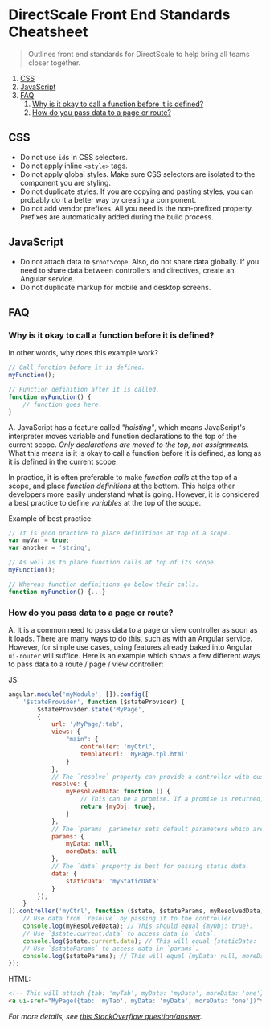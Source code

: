 # DirectScale Front End Standards Cheatsheet

> Outlines front end standards for DirectScale to help bring all teams closer together.

<!-- MarkdownTOC depth=2 -->

1. [CSS](#css)
1. [JavaScript](#javascript)
1. [FAQ](#faq)
	1. [Why is it okay to call a function before it is defined?](#why-is-it-okay-to-call-a-function-before-it-is-defined)
	1. [How do you pass data to a page or route?](#how-do-you-pass-data-to-a-page-or-route)

<!-- /MarkdownTOC -->

<a name="css"></a>
## CSS

- Do not use `id`s in CSS selectors.
- Do not apply inline `<style>` tags.
- Do not apply global styles. Make sure CSS selectors are isolated to the component you are styling.
- Do not duplicate styles. If you are copying and pasting styles, you can probably do it a better way by creating a component.
- Do not add vendor prefixes. All you need is the non-prefixed property. Prefixes are automatically added during the build process.

<a name="javascript"></a>
## JavaScript

- Do not attach data to `$rootScope`. Also, do not share data globally. If you need to share data between controllers and directives, create an Angular service.
- Do not duplicate markup for mobile and desktop screens.

<a name="faq"></a>
## FAQ

<a name="why-is-it-okay-to-call-a-function-before-it-is-defined"></a>
### Why is it okay to call a function before it is defined?

In other words, why does this example work?

```js
// Call function before it is defined.
myFunction();

// Function definition after it is called.
function myFunction() {
	// function goes here.
}
```

A. JavaScript has a feature called _"hoisting"_, which means JavaScript's interpreter moves variable and function declarations to the top of the current scope. _Only declarations are moved to the top, not assignments._ What this means is it is okay to call a function before it is defined, as long as it is defined in the current scope.

In practice, it is often preferable to make _function calls_ at the top of a scope, and place _function definitions_ at the bottom. This helps other developers more easily understand what is going. However, it is considered a best practice to define _variables_ at the top of the scope.

Example of best practice:

```js
// It is good practice to place definitions at top of a scope.
var myVar = true;
var another = 'string';

// As well as to place function calls at top of its scope.
myFunction();

// Whereas function definitions go below their calls.
function myFunction() {...}
```

<a name="how-do-you-pass-data-to-a-page-or-route"></a>
### How do you pass data to a page or route?

A. It is a common need to pass data to a page or view controller as soon as it loads. There are many ways to do this, such as with an Angular service. However, for simple use cases, using features already baked into Angular `ui-router` will suffice. Here is an example which shows a few different ways to pass data to a route / page / view controller:

JS:

```js
angular.module('myModule', []).config([
	'$stateProvider', function ($stateProvider) {
		$stateProvider.state('MyPage',
		{
			url: '/MyPage/:tab',
			views: {
				"main": {
					controller: 'myCtrl',
					templateUrl: 'MyPage.tpl.html'
				}
			},
			// The `resolve` property can provide a controller with custom data.
			resolve: {
				myResolvedData: function () {
					// This can be a promise. If a promise is returned, they will be resolved **before** the controller is instantiated.
					return {myObj: true};
				}
			},
			// The `params` parameter sets default parameters which are passed to $stateParams. URL parameters (such as :tab in this case) do not need to be set here.
			params: {
				myData: null,
				moreData: null
			},
			// The `data` property is best for passing static data.
			data: {
				staticData: 'myStaticData'
			}
		});
	}
]).controller('myCtrl', function ($state, $stateParams, myResolvedData) {
	// Use data from `resolve` by passing it to the controller.
	console.log(myResolvedData); // This should equal {myObj: true}.
	// Use `$state.current.data` to access data in `data`.
	console.log($state.current.data); // This will equal {staticData: 'myStaticData'}.
	// Use `$stateParams` to access data in `params`.
	console.log($stateParams); // This will equal {myData: null, moreData: null} OR whatever params you pass to this state using `$state.go` or the `ui-sref` directive.
});
```

HTML:

```html
<!-- This will attach {tab: 'myTab', myData: 'myData', moreData: 'one'} to $stateParams in the controller above. -->
<a ui-sref="MyPage({tab: 'myTab', myData: 'myData', moreData: 'one'})">My Link</a>
```

_For more details, see [this StackOverflow question/answer](https://stackoverflow.com/questions/25647454/how-to-pass-parameters-using-ui-sref-in-ui-router-to-controller#answer-25647714)._
